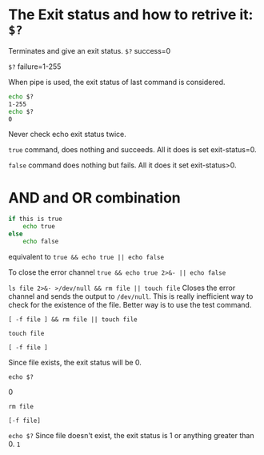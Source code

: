 # The Exit status and how to retrive it: `$?`
Terminates and give an exit status.
`$?` success=0

`$?` failure=1-255

When pipe is used, the exit status of last command is considered.

```cmd
echo $?
1-255
echo $?
0
```
Never check echo exit status twice.

`true` command, does nothing and succeeds. All it does is set exit-status=0.

`false` command does nothing but fails. All it does it set exit-status>0.

# AND and OR combination
```cmd
if this is true
	echo true
else
	echo false
```
equivalent to
`true && echo true || echo false`

To close the error channel
`true && echo true 2>&- || echo false`

`ls file 2>&- >/dev/null && rm file || touch file`
Closes the error channel and sends the output to `/dev/null`.
This is really inefficient way to check for the existence of the file. Better way is to use the test command.

`[ -f file ] && rm file || touch file`

`touch file`

`[ -f file ]`

Since file exists, the exit status will be 0.

`echo $?`

0

`rm file`

`[-f file]`

`echo $?`
Since file doesn't exist, the exit status is 1 or anything greater than 0.
`1`
